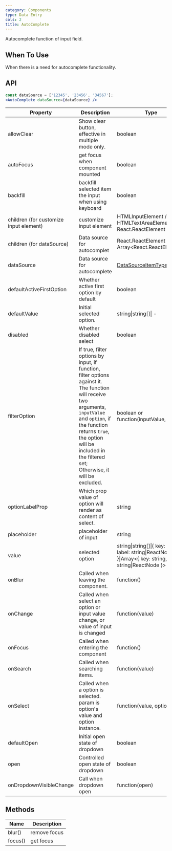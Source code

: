 ```yaml
---
category: Components
type: Data Entry
cols: 2
title: AutoComplete
---
```


Autocomplete function of input field.

## When To Use

When there is a need for autocomplete functionality.

## API

```jsx
const dataSource = ['12345', '23456', '34567'];
<AutoComplete dataSource={dataSource} />
```

| Property | Description | Type | Default |
| -------- | ----------- | ---- | ------- |
| allowClear | Show clear button, effective in multiple mode only. | boolean | false |
| autoFocus | get focus when component mounted | boolean | false |
| backfill | backfill selected item the input when using keyboard | boolean | false |
| children (for customize input element) | customize input element | HTMLInputElement / HTMLTextAreaElement / React.ReactElement<InputProps> | `<Input />` |
| children (for dataSource) | Data source for autocomplet | React.ReactElement<OptionProps> /  Array&lt;React.ReactElement<OptionProps>> | - |
| dataSource | Data source for autocomplete | [DataSourceItemType](https://git.io/vMMKF)\[] |  |
| defaultActiveFirstOption | Whether active first option by default | boolean | true |
| defaultValue | Initial selected option. | string\|string\[]\| - |
| disabled | Whether disabled select | boolean | false |
| filterOption | If true, filter options by input, if function, filter options against it. The function will receive two arguments, `inputValue` and `option`, if the function returns `true`, the option will be included in the filtered set; Otherwise, it will be excluded. | boolean or function(inputValue, option) | true |
| optionLabelProp | Which prop value of option will render as content of select. | string | `children` |
| placeholder | placeholder of input | string | - |
| value | selected option | string\|string\[]\|{ key: string, label: string\|ReactNode }\|Array&lt;{ key: string, label: string\|ReactNode }> | - |
| onBlur | Called when leaving the component. | function() | - |
| onChange | Called when select an option or input value change, or value of input is changed | function(value) | - |
| onFocus | Called when entering the component | function() | - |
| onSearch | Called when searching items. | function(value) | - |
| onSelect | Called when a option is selected. param is option's value and option instance. | function(value, option) | - |
| defaultOpen | Initial open state of dropdown | boolean | - |
| open | Controlled open state of dropdown | boolean | - |
| onDropdownVisibleChange | Call when dropdown open | function(open) | - |

## Methods

| Name | Description |
| ---- | ----------- |
| blur() | remove focus |
| focus() | get focus |
